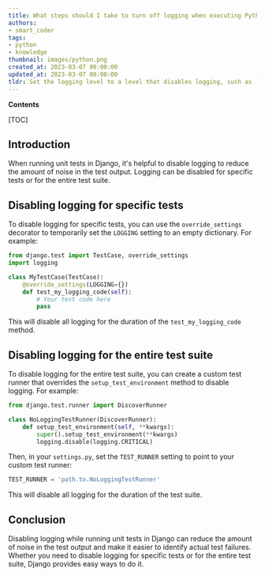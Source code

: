```yaml
---
title: What steps should I take to turn off logging when executing Python django unit tests?
authors:
- smart_coder
tags:
- python
- knowledge
thumbnail: images/python.png
created_at: 2023-03-07 00:00:00
updated_at: 2023-03-07 00:00:00
tldr: Set the logging level to a level that disables logging, such as `logging.CRITICAL` or `logging.NOTSET`.
---
```


**Contents**

[TOC]

## Introduction
When running unit tests in Django, it's helpful to disable logging to reduce the amount of noise in the test output. Logging can be disabled for specific tests or for the entire test suite.

## Disabling logging for specific tests
To disable logging for specific tests, you can use the `override_settings` decorator to temporarily set the `LOGGING` setting to an empty dictionary. For example:

```python
from django.test import TestCase, override_settings
import logging

class MyTestCase(TestCase):
    @override_settings(LOGGING={})
    def test_my_logging_code(self):
        # Your test code here
        pass
```

This will disable all logging for the duration of the `test_my_logging_code` method.

## Disabling logging for the entire test suite
To disable logging for the entire test suite, you can create a custom test runner that overrides the `setup_test_environment` method to disable logging. For example:

```python
from django.test.runner import DiscoverRunner

class NoLoggingTestRunner(DiscoverRunner):
    def setup_test_environment(self, **kwargs):
        super().setup_test_environment(**kwargs)
        logging.disable(logging.CRITICAL)
```

Then, in your `settings.py`, set the `TEST_RUNNER` setting to point to your custom test runner:

```python
TEST_RUNNER = 'path.to.NoLoggingTestRunner'
```

This will disable all logging for the duration of the test suite.

## Conclusion
Disabling logging while running unit tests in Django can reduce the amount of noise in the test output and make it easier to identify actual test failures. Whether you need to disable logging for specific tests or for the entire test suite, Django provides easy ways to do it.
